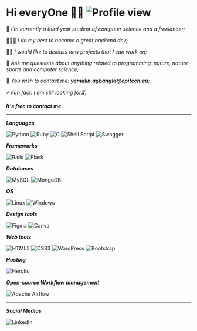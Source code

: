#  Hi everyOne 👋🏿 ![Profile view](https://komarev.com/ghpvc/?username=Pikatchu99&style=flat-square)


🔭 _I'm currently a third year student of computer science and a freelancer;_

👨🏿‍💻 _I do my best to become a great backend dev;_

🕺🏿 _I would like to discuss new projects that I can work on;_

💬 _Ask me questions about anything related to programming, nature, nature sports and computer science;_

📧 _You wish to contact me: _***yemalin.agbangla@epitech.eu***_;_

⚡ _Fun fact: I am still looking for⏳;_

***It's free to contact me***

<hr />

***Languages***

![Python](https://img.shields.io/badge/python-3670A0?style=for-the-badge&logo=python&logoColor=ffdd54)
![Ruby](https://img.shields.io/badge/ruby-%23CC342D.svg?style=for-the-badge&logo=ruby&logoColor=white)
![C](https://img.shields.io/badge/c-%2300599C.svg?style=for-the-badge&logo=c&logoColor=white)
![Shell Script](https://img.shields.io/badge/shell_script-%23121011.svg?style=for-the-badge&logo=gnu-bash&logoColor=white)
![Swagger](https://img.shields.io/badge/-Swagger-%23Clojure?style=for-the-badge&logo=swagger&logoColor=white)

***Frameworks***

![Rails](https://img.shields.io/badge/rails-%23CC0000.svg?style=for-the-badge&logo=ruby-on-rails&logoColor=white)
![Flask](https://img.shields.io/badge/flask-%23000.svg?style=for-the-badge&logo=flask&logoColor=white)

***Databases***

![MySQL](https://img.shields.io/badge/mysql-%2300f.svg?style=for-the-badge&logo=mysql&logoColor=white)
![MongoDB](https://img.shields.io/badge/MongoDB-%234ea94b.svg?style=for-the-badge&logo=mongodb&logoColor=white)

***OS***

![Linux](https://img.shields.io/badge/Linux-FCC624?style=for-the-badge&logo=linux&logoColor=black)
![Windows](https://img.shields.io/badge/Windows-0078D6?style=for-the-badge&logo=windows&logoColor=white)

***Design tools***

![Figma](https://img.shields.io/badge/figma-%23F24E1E.svg?style=for-the-badge&logo=figma&logoColor=white)
![Canva](https://img.shields.io/badge/Canva-%2300C4CC.svg?style=for-the-badge&logo=Canva&logoColor=white)

***Web tools***

![HTML5](https://img.shields.io/badge/html5-%23E34F26.svg?style=for-the-badge&logo=html5&logoColor=white)
![CSS3](https://img.shields.io/badge/css3-%231572B6.svg?style=for-the-badge&logo=css3&logoColor=white)
![WordPress](https://img.shields.io/badge/WordPress-%23117AC9.svg?style=for-the-badge&logo=WordPress&logoColor=white)
![Bootstrap](https://img.shields.io/badge/bootstrap-%23563D7C.svg?style=for-the-badge&logo=bootstrap&logoColor=white)

***Hosting***

![Heroku](https://img.shields.io/badge/heroku-%23430098.svg?style=for-the-badge&logo=heroku&logoColor=white)

***Open-source Workflow management***

![Apache Airflow](https://img.shields.io/badge/Apache%20Airflow-017CEE?style=for-the-badge&logo=Apache%20Airflow&logoColor=white)


<hr />

***Social Medias***

![LinkedIn](https://www.linkedin.com/in/y%C3%A9malin-modeste-agbangla-a14b67206/)
